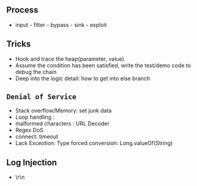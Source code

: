 ## Process
- input - filter - bypass - sink - exploit

## Tricks
- Hook and trace the heap(parameter, value)
- Assume the condition has been satisfied, write the test/demo code to debug the chain
- Deep into the logic detail: how to get into else branch

## `Denial of Service`
- Stack overflow/Memory: set junk data
- Loop handling : 
- malformed characters : URL Decoder
- Regex DoS
- connect: timeout 
- Lack Exceotion: Type forced conversion: Long.valueOf(String)

## Log Injection
- \r\n

